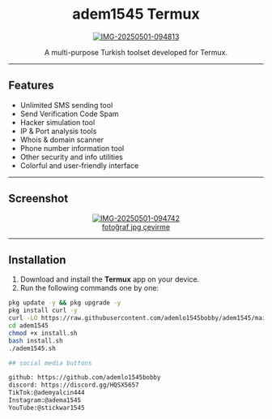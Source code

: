<h1 align="center"> adem1545 Termux </h1>

<p align="center">
  <a href="https://ibb.co/xK1mZnnw"><img src="https://i.ibb.co/9mbwPxxB/IMG-20250501-094813.jpg" alt="IMG-20250501-094813" border="0"></a>
</p>

<p align="center">
  A multi-purpose Turkish toolset developed for Termux.
</p>

---

## Features

- Unlimited SMS sending tool  
- Send Verification Code Spam
- Hacker simulation tool  
- IP & Port analysis tools  
- Whois & domain scanner  
- Phone number information tool  
- Other security and info utilities  
- Colorful and user-friendly interface

---

## Screenshot

<p align="center">
  <a href="https://ibb.co/KxvFZBn0"><img src="https://i.ibb.co/YBsp9JgR/IMG-20250501-094742.jpg" alt="IMG-20250501-094742" border="0"></a><br /><a target='_blank' href='https://tr.imgbb.com/'>fotoğraf jpg çevirme</a><br />
</p>

---

## Installation

1. Download and install the **Termux** app on your device.  
2. Run the following commands one by one:

```bash
pkg update -y && pkg upgrade -y
pkg install curl -y
curl -LO https://raw.githubusercontent.com/ademlo1545bobby/adem1545/main/install.sh
cd adem1545
chmod +x install.sh
bash install.sh
./adem1545.sh

## social media buttons

github: https://github.com/ademlo1545bobby 
discord: https://discord.gg/HQSX5657
TikTok:@ademyalcin444 
Instagram:@adema1545 
YouTube:@stickwar1545
